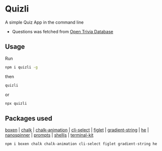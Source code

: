 # Quizli

A simple Quiz App in the command line

- Questions was fetched from [Open Trivia Database](https://opentdb.com)

## Usage

Run

```sh
npm i quizli -g
```

then

```sh
quizli
```

or

```sh
npx quizli
```

## Packages used

[boxen](https://github.com/sindresorhus/boxen) |
[chalk](https://github.com/chalk/chalk) |
[chalk-animation](https://github.com/bokub/chalk-animation) |
[cli-select](https://github.com/fliphub/cli-select) |
[figlet](https://github.com/patorjk/figlet.js) |
[gradient-string](https://github.com/bokub/gradient-string) |
[he](https://github.com/mathiasbynens/he) |
[nanospinner](https://github.com/Siilwyn/nanospinner) |
[prompts](https://github.com/terkelg/prompts) |
[shelljs](https://github.com/shelljs/shelljs) |
[terminal-kit](https://github.com/cronvel/terminal-kit)

```sh
npm i boxen chalk chalk-animation cli-select figlet gradient-string he nanospinner prompts shelljs terminal-kit
```